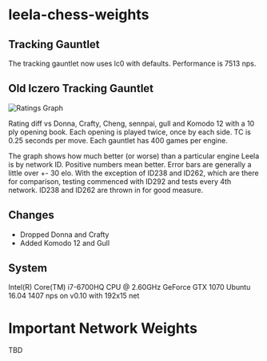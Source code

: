 # leela-chess-weights

## Tracking Gauntlet

The tracking gauntlet now uses lc0 with defaults. Performance is 7513 nps.

## Old lczero Tracking Gauntlet
![Ratings Graph](https://raw.githubusercontent.com/dkappe/leela-chess-weights/master/chart.png)

Rating diff vs Donna, Crafty, Cheng, sennpai, gull and Komodo 12 with a 10 ply opening book. Each opening is played twice, once by each side. TC is 0.25 seconds per move. Each gauntlet has 400 games per engine.

The graph shows how much better (or worse) than a particular engine Leela is by network ID. Positive numbers mean better. Error bars are generally a little over +- 30 elo. With the exception of ID238 and ID262, which are there for comparison, testing commenced with ID292 and tests every 4th network. ID238 and ID262 are thrown in for good measure.

## Changes

- Dropped Donna and Crafty
- Added Komodo 12 and Gull

## System

Intel(R) Core(TM) i7-6700HQ CPU @ 2.60GHz
GeForce GTX 1070
Ubuntu 16.04
1407 nps on v0.10 with 192x15 net

# Important Network Weights

TBD
